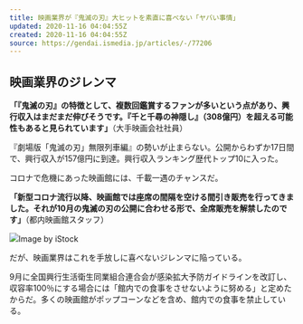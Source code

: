 ```yaml
---
title: 映画業界が『鬼滅の刃』大ヒットを素直に喜べない「ヤバい事情」
updated: 2020-11-16 04:04:55Z
created: 2020-11-16 04:04:55Z
source: https://gendai.ismedia.jp/articles/-/77206
---
```


## 映画業界のジレンマ

**「『鬼滅の刃』の特徴として、複数回鑑賞するファンが多いという点があり、興行収入はまだまだ伸びそうです。『千と千尋の神隠し』（308億円）を超える可能性もあると見られています」**（大手映画会社社員）

『劇場版「鬼滅の刃」無限列車編』の勢いが止まらない。公開からわずか17日間で、興行収入が157億円に到達。興行収入ランキング歴代トップ10に入った。

コロナで危機にあった映画館には、千載一遇のチャンスだ。

**「新型コロナ流行以降、映画館では座席の間隔を空ける間引き販売を行ってきました。それが10月の鬼滅の刃の公開に合わせる形で、全席販売を解禁したのです」**（都内映画館スタッフ）

![](https://gendai.ismcdn.jp/mwimgs/f/6/640m/img_f60892e52237bf533ffff2002845035e504346.jpg)Image by iStock

だが、映画業界はこれを手放しに喜べないジレンマに陥っている。

9月に全国興行生活衛生同業組合連合会が感染拡大予防ガイドラインを改訂し、収容率100％にする場合には「館内での食事をさせないように努める」と定めたからだ。多くの映画館がポップコーンなどを含め、館内での食事を禁止している。